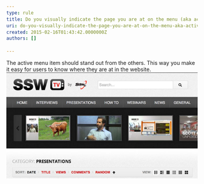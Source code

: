 ```yaml
---
type: rule
title: Do you visually indicate the page you are at on the menu (aka active state)?
uri: do-you-visually-indicate-the-page-you-are-at-on-the-menu-aka-active-state
created: 2015-02-16T01:43:42.0000000Z
authors: []

---
```


The active menu item should stand out from the others. This way you make it easy for users to know where they are at in the website.
 ![ Bad Example – you can't tell where you are in the site![](../../assets/active-state-good.jpg)](../../assets/active-state-bad.jpg)
